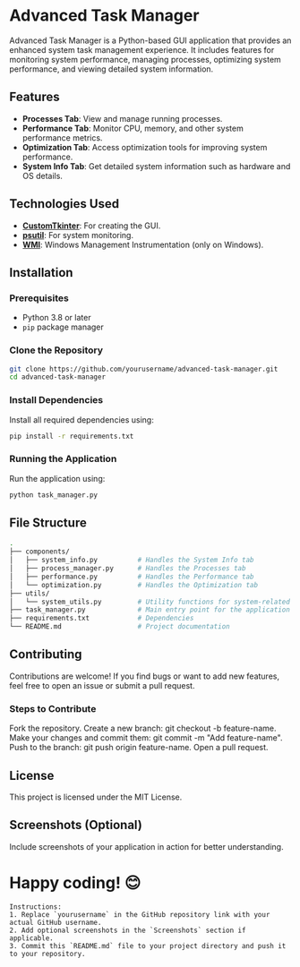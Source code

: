 # Advanced Task Manager

Advanced Task Manager is a Python-based GUI application that provides an enhanced system task management experience. It includes features for monitoring system performance, managing processes, optimizing system performance, and viewing detailed system information.

## Features

- **Processes Tab**: View and manage running processes.
- **Performance Tab**: Monitor CPU, memory, and other system performance metrics.
- **Optimization Tab**: Access optimization tools for improving system performance.
- **System Info Tab**: Get detailed system information such as hardware and OS details.

## Technologies Used

- **[CustomTkinter](https://github.com/TomSchimansky/CustomTkinter)**: For creating the GUI.
- **[psutil](https://github.com/giampaolo/psutil)**: For system monitoring.
- **[WMI](https://pypi.org/project/WMI/)**: Windows Management Instrumentation (only on Windows).

## Installation

### Prerequisites

- Python 3.8 or later
- `pip` package manager

### Clone the Repository

```bash
git clone https://github.com/yourusername/advanced-task-manager.git
cd advanced-task-manager
```

### Install Dependencies
Install all required dependencies using:

```bash
pip install -r requirements.txt
```

### Running the Application
Run the application using:

```bash
python task_manager.py
```

## File Structure

```bash
.
├── components/
│   ├── system_info.py          # Handles the System Info tab
│   ├── process_manager.py      # Handles the Processes tab
│   ├── performance.py          # Handles the Performance tab
│   └── optimization.py         # Handles the Optimization tab
├── utils/
│   └── system_utils.py         # Utility functions for system-related tasks
├── task_manager.py             # Main entry point for the application
├── requirements.txt            # Dependencies
└── README.md                   # Project documentation
```

## Contributing
Contributions are welcome! If you find bugs or want to add new features, feel free to open an issue or submit a pull request.

### Steps to Contribute
Fork the repository.
Create a new branch: git checkout -b feature-name.
Make your changes and commit them: git commit -m "Add feature-name".
Push to the branch: git push origin feature-name.
Open a pull request.

## License
This project is licensed under the MIT License.

## Screenshots (Optional)
Include screenshots of your application in action for better understanding.

# Happy coding! 😊
```
Instructions:
1. Replace `yourusername` in the GitHub repository link with your actual GitHub username.
2. Add optional screenshots in the `Screenshots` section if applicable.
3. Commit this `README.md` file to your project directory and push it to your repository.
```

